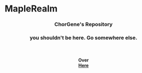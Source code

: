 # MapleRealm
<h3 align = "center">ChorGene's Repository</h3>
<h3 align = "center">you shouldn't be here. Go somewhere else.</h3> <br>
<h4 align = "center">Over <br><a href = "http://www.maplerealm.me/play.html"> Here </a></h4><br>
